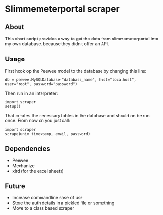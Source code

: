 # Slimmemeterportal scraper

## About

This short script provides a way to get the data from slimmemeterportal into my own database, because they didn't offer an API.

## Usage

First hook op the Peewee model to the database by changing this line:

    db = peewee.MySQLDatabase("database_name", host="localhost", user="root", password="password")

Then run in an interpreter:

    import scraper
    setup()

That creates the necessary tables in the database and should on be run once. From now on you just call:

    import scraper
    scrape(unix_timestamp, email, password)

## Dependencies

- Peewee
- Mechanize
- xlrd (for the excel sheets)

## Future

- Increase commandline ease of use
- Store the auth details in a pickled file or something
- Move to a class based scraper
